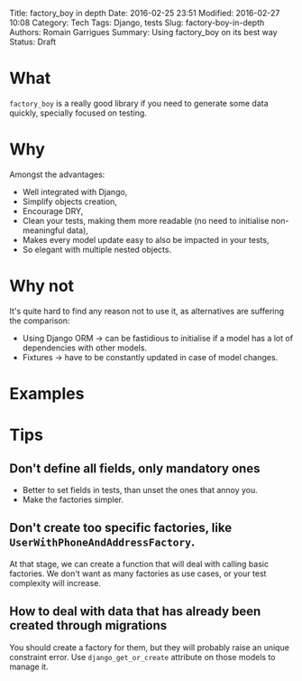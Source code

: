 Title: factory_boy in depth
Date: 2016-02-25 23:51
Modified: 2016-02-27 10:08
Category: Tech
Tags: Django, tests
Slug: factory-boy-in-depth
Authors: Romain Garrigues
Summary: Using factory_boy on its best way
Status: Draft


What
===
`factory_boy` is a really good library if you need to generate some data quickly, specially focused on testing.

Why
===
Amongst the advantages:
- Well integrated with Django,
- Simplify objects creation,
- Encourage DRY,
- Clean your tests, making them more readable (no need to initialise non-meaningful data),
- Makes every model update easy to also be impacted in your tests,
- So elegant with multiple nested objects.

Why not
===
It's quite hard to find any reason not to use it, as alternatives are suffering the comparison:
- Using Django ORM -> can be fastidious to initialise if a model has a lot of dependencies with other models.
- Fixtures -> have to be constantly updated in case of model changes.

Examples
===
<fkey>
<o2o>
<m2m>

Tips
===

Don't define all fields, only mandatory ones
---
- Better to set fields in tests, than unset the ones that annoy you.
- Make the factories simpler.

Don't create too specific factories, like `UserWithPhoneAndAddressFactory`.
---
At that stage, we can create a function that will deal with calling basic factories.
We don't want as many factories as use cases, or your test complexity will increase.

How to deal with data that has already been created through migrations
---
You should create a factory for them, but they will probably raise an unique constraint error.
Use `django_get_or_create` attribute on those models to manage it.

<example>

